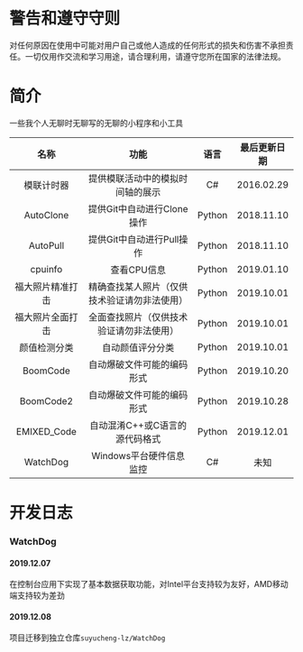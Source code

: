 # 警告和遵守守则

对任何原因在使用中可能对用户自己或他人造成的任何形式的损失和伤害不承担责任。一切仅用作交流和学习用途，请合理利用，请遵守您所在国家的法律法规。

# 简介

一些我个人无聊时无聊写的无聊的小程序和小工具

|       名称       |                     功能                     |  语言  | 最后更新日期 |
| :--------------: | :------------------------------------------: | :----: | :----------: |
|    模联计时器    |       提供模联活动中的模拟时间轴的展示       |   C#   |  2016.02.29  |
|    AutoClone     |          提供Git中自动进行Clone操作          | Python |  2018.11.10  |
|     AutoPull     |          提供Git中自动进行Pull操作           | Python |  2018.11.10  |
|     cpuinfo      |                 查看CPU信息                  | Python |  2019.01.10  |
| 福大照片精准打击 | 精确查找某人照片（仅供技术验证请勿非法使用） | Python |  2019.10.01  |
| 福大照片全面打击 |   全面查找照片（仅供技术验证请勿非法使用）   | Python |  2019.10.01  |
|   颜值检测分类   |               自动颜值评分分类               | Python |  2019.10.01  |
|     BoomCode     |          自动爆破文件可能的编码形式          | Python |  2019.10.20  |
|    BoomCode2     |          自动爆破文件可能的编码形式          | Python |  2019.10.28  |
|   EMIXED_Code    |        自动混淆C++或C语言的源代码格式        | Python |  2019.12.01  |
|     WatchDog     |           Windows平台硬件信息监控            |   C#   |     未知     |

# 开发日志

### WatchDog

#### 2019.12.07

在控制台应用下实现了基本数据获取功能，对Intel平台支持较为友好，AMD移动端支持较为差劲

#### 2019.12.08

项目迁移到独立仓库`suyucheng-lz/WatchDog`

